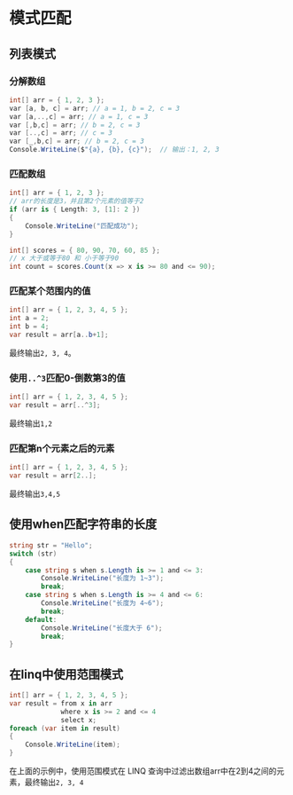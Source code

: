 # 模式匹配

## 列表模式

### 分解数组
```cs
int[] arr = { 1, 2, 3 };
var [a, b, c] = arr; // a = 1, b = 2, c = 3
var [a,..,c] = arr; // a = 1, c = 3
var [,b,c] = arr; // b = 2, c = 3
var [..,c] = arr; // c = 3
var [_,b,c] = arr; // b = 2, c = 3
Console.WriteLine($"{a}, {b}, {c}");  // 输出：1, 2, 3
```

### 匹配数组
```cs
int[] arr = { 1, 2, 3 };
// arr的长度是3，并且第2个元素的值等于2
if (arr is { Length: 3, [1]: 2 })
{
    Console.WriteLine("匹配成功");
}
```
```cs
int[] scores = { 80, 90, 70, 60, 85 };
// x 大于或等于80 和 小于等于90
int count = scores.Count(x => x is >= 80 and <= 90);
```

### 匹配某个范围内的值
```cs
int[] arr = { 1, 2, 3, 4, 5 };
int a = 2;
int b = 4;
var result = arr[a..b+1];
```
最终输出`2, 3, 4`。

### 使用`..^3`匹配0-倒数第3的值
```cs
int[] arr = { 1, 2, 3, 4, 5 };
var result = arr[..^3];
```
最终输出`1,2`

### 匹配第n个元素之后的元素
```cs
int[] arr = { 1, 2, 3, 4, 5 };
var result = arr[2..];
```
最终输出`3,4,5`

## 使用when匹配字符串的长度
```cs
string str = "Hello";
switch (str)
{
    case string s when s.Length is >= 1 and <= 3:
        Console.WriteLine("长度为 1~3");
        break;
    case string s when s.Length is >= 4 and <= 6:
        Console.WriteLine("长度为 4~6");
        break;
    default:
        Console.WriteLine("长度大于 6");
        break;
}
```

## 在linq中使用范围模式
```cs
int[] arr = { 1, 2, 3, 4, 5 };
var result = from x in arr
             where x is >= 2 and <= 4
             select x;
foreach (var item in result)
{
    Console.WriteLine(item);
}
```
在上面的示例中，使用范围模式在 LINQ 查询中过滤出数组arr中在2到4之间的元素，最终输出`2, 3, 4`